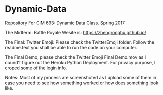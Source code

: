 # Dynamic-Data
Repository For CIM 693: Dynamic Data Class. Spring 2017


The Midterm: Battle Royale Wesite is: https://zhengronghu.github.io/


The Final: Twitter Emoji: Please check the TwitterEmoji folder. Follow the readme.text you shall be able to run the code on your computer. 


The Final Demo, please check the Twitter Emoji Final Demo.mov as I cound't figure out the Heroku Python Deployment. For privacy purpose, I croped some of the login info. 

Notes: Most of my process are screenshoted as I upload some of them in case you need to see how something worked or how does something look like. 

